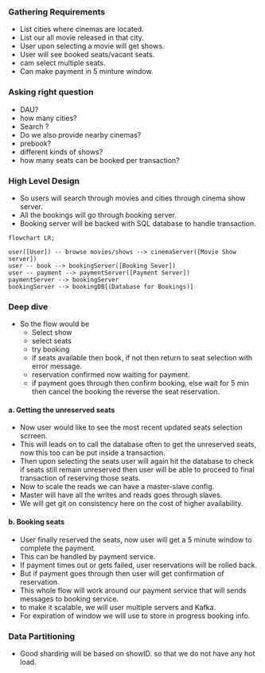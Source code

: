

### Gathering Requirements

* List cities where cinemas are located.
* List our all movie released in that city.
* User upon selecting a movie will get shows.
* User will see booked seats/vacant seats.
* cam select multiple seats.
* Can make payment in 5 minture window.

### Asking right question

* DAU?
* how many cities?
* Search ?
* Do we also provide nearby cinemas?
* prebook?
* different kinds of shows?
* how many seats can be booked per transaction?

### High Level Design

*  So users will search through movies and cities through cinema show server.
* All the bookings will go through booking server.
* Booking server will be backed with SQL database to handle transaction.

```mermaid
flowchart LR;

user([User]) -- browse movies/shows --> cinemaServer([Movie Show server])
user -- book --> bookingServer([Booking Sever])
user -- payment --> paymentServer([Payment Server])
paymentServer --> bookingServer
bookingServer --> bookingDB[(Database for Bookings)]
```



### Deep dive

* So the flow would be
	* Select show
	* select seats
	* try booking
	* if seats available then book, if not then return to seat selection with error message.
	* reservation confirmed now waiting for payment.
	* if payment goes through then confirm booking, else wait for 5 min then cancel the booking the reverse the seat reservation.

#### a. Getting the unreserved seats

* Now user would like to see the most recent updated seats selection scrreen.
* This will leads on to call the database often to get the unreserved seats, now this too can be put inside a transaction.
* Then upon selecting the seats user will again hit the database to check if seats still remain unreserved then user will be able to proceed to final transaction of reserving those seats.
* Now to scale the reads we can have a master-slave config. 
* Master will have all the writes and reads goes through slaves.
* We will get git on consistency here on the cost of higher availability.

#### b. Booking seats

* User finally reserved the seats, now user will get a 5 minute window to complete the payment.
* This can be handled by payment service.
* If payment times out or gets failed, user reservations will be rolled back.
* But if payment goes through then user will get confirmation of reservation.
* This whole flow will work around our payment service that will sends messages to booking service.
* to make it scalable, we will user multiple servers and Kafka.
* For expiration of window we will use to store in progress booking info.



### Data Partitioning 

* Good sharding will be based on showID. so that we do not have any hot load.